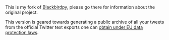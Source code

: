 This is my fork of [Blackbirdpy][1], please go there for information
about the original project.

This version is geared towards generating a public archive of all your
tweets from the official Twitter text exports one can [obtain under EU
data protection laws][2]. 

[1]: http://twitter.com/drdrang/blackbirdpy
[2]: http://www.annehelmond.nl/2012/04/17/what-does-twitter-know-about-me-my-zip-file-with-50mb-of-data/
